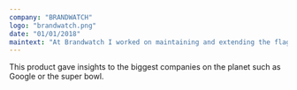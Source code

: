 ```yaml
---
company: "BRANDWATCH"
logo: "brandwatch.png"
date: "01/01/2018"
maintext: "At Brandwatch I worked on maintaining and extending the flagship product Analytics."
---
```

This product gave insights to the biggest companies on the planet such as Google or the super bowl.